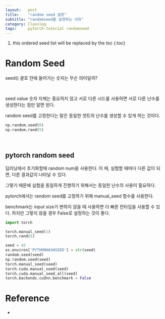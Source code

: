 ```yaml
---
layout:   post
title:    "random seed 설정"
subtitle: "randomseed를 설정하는 이유"
category: Classlog
tags:     pytorch-tutorial randomseed
---
```


1. this ordered seed list will be replaced by the toc
{:toc}

# Random Seed

seed() 괄호 안에 들어가는 숫자는 무슨 의미일까?

<br>

seed value 숫자 자체는 중요하지 않고 서로 다른 시드를 사용하면 서로 다른 난수를 생성한다는 점만 알면 된다.

random seed를 고정한다는 말은 동일한 셋트의 난수를 생성할 수 있게 하는 것이다.

```python
np.random.seed(0)
np.random.rand(5)
```

<br>

## pytorch random seed

딥러닝에서 초기화할때 random num을 사용한다. 이 때, 실험할 때마다 다른 값이 되면, 다른 결과값이 나타날 수 있다. 

그렇기 때문에 실험을 동일하게 진행하기 위해서는 동일한 난수의 사용이 필요하다.

pytorch에서는 random seed를 고정하기 위해 manual_seed 함수를 사용한다.

benchmark는 input size가 변하지 않을 때 사용하면 더 빠른 런타임을 사용할 수 있다. 하지만 그렇지 않을 경우 False로 설정하는 것이 좋다.

```python
import torch

torch.manual_seed(1)
torch.rand(5)
```

```python
seed = 42
os.environ['PYTHONHASHSEED'] = str(seed)
random.seed(seed)
np.random.seed(seed)
torch.manual_seed(seed)
torch.cuda.manual_seed(seed)
torch.cuda.manual_seed_all(seed)
torch.backends.cudnn.benchmark = False
```

# Reference
- 